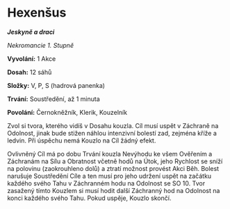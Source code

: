 # Hexenšus

***Jeskyně a draci***

*Nekromancie 1. Stupně*

**Vyvolání:** 1 Akce

**Dosah:** 12 sáhů

**Složky:** V, P, S (hadrová panenka)

**Trvání:** Soustředění, až 1 minuta

**Povolání:** Černokněžník, Klerik, Kouzelník

Zvol si tvora, kterého vidíš v Dosahu kouzla. Cíl musí uspět v Záchraně na Odolnost, jinak bude stižen náhlou intenzivní bolestí zad, zejména kříže a ledvin. Při úspěchu nemá Kouzlo na Cíl žádný efekt.

Ovlivněný Cíl má po dobu Trvání kouzla Nevýhodu ke všem Ověřením a Záchranám na Sílu a Obratnost včetně hodů na Útok, jeho Rychlost se sníží na polovinu (zaokrouhleno dolů) a ztratí možnost provést Akci Běh. Bolest narušuje Soustředění Cíle a ten musí pro jeho udržení uspět na začátku každého svého Tahu v Záchranném hodu na Odolnost se SO 10. Tvor zasažený tímto Kouzlem si musí hodit další Záchranný hod na Odolnost na konci každého svého Tahu. Pokud uspěje, Kouzlo skončí.
